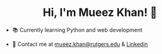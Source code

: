 <h1 align="center">Hi, I'm Mueez Khan! 👋</h1>

- 📚 Currently learning Python and web development

- 💬 Contact me at mueez.khan@rutgers.edu & [Linkedin](https://linkedin.com/in/mueez-khan)
